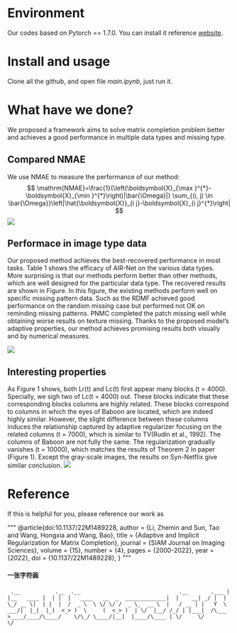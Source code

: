 # Environment
Our codes based on Pytorch == 1.7.0. You can install it reference [website](https://pytorch.org/get-started/locally/).


# Install and usage
Clone all the github, and open file *main.ipynb*, just run it.

# What have we done?
We proposed a framework aims to solve matrix completion problem better and achieves a good performance in multiple data types and missing type.
## Compared NMAE
We use NMAE to measure the performance of our method:
$$
\mathrm{NMAE}=\frac{1}{\left(\boldsymbol{X}_{\max }^{*}-\boldsymbol{X}_{\min }^{*}\right)|\bar{\Omega}|} \sum_{(i, j) \in \bar{\Omega}}\left|\hat{\boldsymbol{X}}_{i j}-\boldsymbol{X}_{i j}^{*}\right|
$$
![](https://jamily-pic-bed.oss-cn-shenzhen.aliyuncs.com/20211012102316.png)

## Performace in image type data
Our proposed method achieves the best-recovered performance in most tasks.
Table 1 shows the efficacy of AIR-Net on the various data types. More surprising is that our methods perform better than other methods, which are well designed for the particular data type. The recovered results are shown in Figure. In this figure, the existing methods perform well on specific missing pattern data. Such as the RDMF achieved good performance on the random missing case but performed not OK on reminding missing patterns. PNMC completed the patch missing well while obtaining worse results on texture missing. Thanks to the proposed model’s adaptive properties, our method achieves promising results both visually and by numerical measures.

![](https://jamily-pic-bed.oss-cn-shenzhen.aliyuncs.com/Barbara.png)
## Interesting properties
As Figure 1 shows, both Lr(t) and Lc(t) first appear many blocks (t = 4000). Specially, we sigh two of Lc(t = 4000) out. These blocks indicate that these corresponding blocks columns are highly related. These blocks correspond to columns in which the eyes of Baboon are located, which are indeed highly similar. However, the slight difference between these columns induces the relationship captured by adaptive regularizer focusing on the related columns (t = 7000), which is similar to TV(Rudin et al., 1992). The columns of Baboon are not fully the same. The regularization gradually vanishes (t = 10000), which matches the results of Theorem 2 in paper (Figure 1). Except the gray-scale images, the results on Syn-Netflix give similar conclusion.
![](https://jamily-pic-bed.oss-cn-shenzhen.aliyuncs.com/20211012102950.png)

# Reference
If this is helpful for you, please reference our work as 

"""
@article{doi:10.1137/22M1489228,
author = {Li, Zhemin and Sun, Tao and Wang, Hongxia and Wang, Bao},
title = {Adaptive and Implicit Regularization for Matrix Completion},
journal = {SIAM Journal on Imaging Sciences},
volume = {15},
number = {4},
pages = {2000-2022},
year = {2022},
doi = {10.1137/22M1489228},
}
"""

#### 一张字符画

​```
.__           .__  .__                               .__       .___
|  |__   ____ |  | |  |   ____   __  _  _____________|  |    __| _/
|  |  \_/ __ \|  | |  |  /  _ \  \ \/ \/ /  _ \_  __ \  |   / __ |
|   Y  \  ___/|  |_|  |_(  <_> )  \     (  <_> )  | \/  |__/ /_/ |
|___|  /\___  >____/____/\____/    \/\_/ \____/|__|  |____/\____ |
     \/     \/                                                  \/
​```

